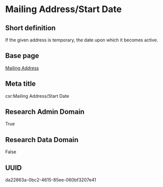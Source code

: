 # Mailing Address/Start Date
## Short definition
If the given address is temporary, the date upon which it becomes active.
## Base page
[Mailing Address](../../Objects/Mailing%20Address.md)
## Meta title
csr:Mailing Address/Start Date
## Research Admin Domain
True
## Research Data Domain
False
## UUID
da22863a-0bc2-4615-85ee-060bf3207e41
